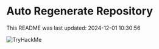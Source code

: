 # Auto Regenerate Repository

This README was last updated: 2024-12-01 10:30:56

 ![TryHackMe](https://tryhackme.com/badge/533634)